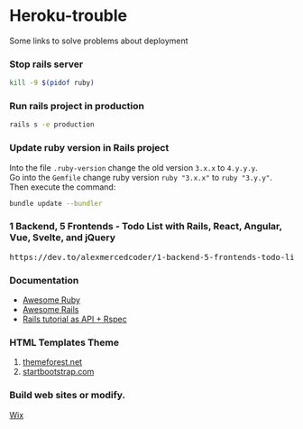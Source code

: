 # Heroku-trouble
Some links to solve problems about deployment

### Stop rails server
```bash
kill -9 $(pidof ruby)
```

### Run rails project in production
```bash
rails s -e production
```

### Update ruby version in Rails project 
Into the file `.ruby-version` change the old version `3.x.x` to `4.y.y.y`. <br/>
Go into the `Gemfile` change ruby version `ruby "3.x.x"` to `ruby "3.y.y"`. <br/>
Then execute the command:
```bash
bundle update --bundler
```


### 1 Backend, 5 Frontends - Todo List with Rails, React, Angular, Vue, Svelte, and jQuery
<pre>
https://dev.to/alexmercedcoder/1-backend-5-frontends-todo-list-with-rails-react-angular-vue-svelte-and-jquery-18kp
</pre>

### Documentation
<ul>
 <li> <a href="https://github.com/sdogruyol/awesome-ruby"> Awesome Ruby </a> </li>
 <li> <a href="https://github.com/gramantin/awesome-rails"> Awesome Rails </a> </li>
 <li> <a href="[https://github.com/gramantin/awesome-rails](https://www.digitalocean.com/community/tutorials/build-a-restful-json-api-with-rails-5-part-one)"> Rails tutorial as API + Rspec </a>  </li>
</ul>


### HTML Templates Theme 
<ol>
 <li> <a href="https://themeforest.net/"> themeforest.net </a> </li>
 <li> <a href="https://startbootstrap.com/"> startbootstrap.com  </a> </li>
</ol>

### Build web sites or modify. 
<a href="https://pt.wix.com/"> Wix </a>
<br/>

